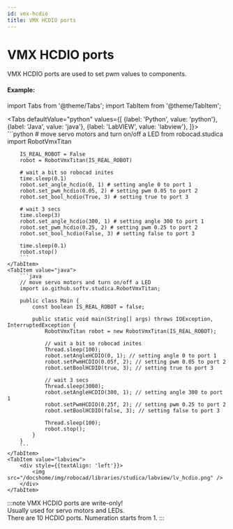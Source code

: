 ```yaml
---
id: vmx-hcdio
title: VMX HCDIO ports
---
```


# VMX HCDIO ports

VMX HCDIO ports are used to set pwm values to components.

#### Example:

import Tabs from '@theme/Tabs';
import TabItem from '@theme/TabItem';

<Tabs
    defaultValue="python"
    values={[
        {label: 'Python', value: 'python'},
        {label: 'Java', value: 'java'},
        {label: 'LabVIEW', value: 'labview'},
    ]}>
    <TabItem value="python">  
        ```python
        # move servo motors and turn on/off a LED
        from robocad.studica import RobotVmxTitan

        IS_REAL_ROBOT = False
        robot = RobotVmxTitan(IS_REAL_ROBOT)
        
        # wait a bit so robocad inites
        time.sleep(0.1)
        robot.set_angle_hcdio(0, 1) # setting angle 0 to port 1
        robot.set_pwm_hcdio(0.05, 2) # setting pwm 0.05 to port 2
        robot.set_bool_hcdio(True, 3) # setting true to port 3

        # wait 3 secs
        time.sleep(3)
        robot.set_angle_hcdio(300, 1) # setting angle 300 to port 1
        robot.set_pwm_hcdio(0.25, 2) # setting pwm 0.25 to port 2
        robot.set_bool_hcdio(False, 3) # setting false to port 3

        time.sleep(0.1)
        robot.stop()
        ```
    </TabItem>
    <TabItem value="java">
        ```java
        // move servo motors and turn on/off a LED
        import io.github.softv.studica.RobotVmxTitan;

        public class Main {
            const boolean IS_REAL_ROBOT = false;

            public static void main(String[] args) throws IOException, InterruptedException {
                RobotVmxTitan robot = new RobotVmxTitan(IS_REAL_ROBOT);

                // wait a bit so robocad inites
                Thread.sleep(100);
                robot.setAngleHCDIO(0, 1); // setting angle 0 to port 1
                robot.setPwmHCDIO(0.05f, 2); // setting pwm 0.05 to port 2
                robot.setBoolHCDIO(true, 3); // setting true to port 3

                // wait 3 secs
                Thread.sleep(3000);
                robot.setAngleHCDIO(300, 1); // setting angle 300 to port 1
                robot.setPwmHCDIO(0.25f, 2); // setting pwm 0.25 to port 2
                robot.setBoolHCDIO(false, 3); // setting false to port 3

                Thread.sleep(100);
                robot.stop();
            }
        }
        ```
    </TabItem>
    <TabItem value="labview">
        <div style={{textAlign: 'left'}}>
            <img src="/docshome/img/robocad/libraries/studica/labview/lv_hcdio.png" />
        </div>
    </TabItem>
</Tabs>   

:::note
VMX HCDIO ports are write-only!  
Usually used for servo motors and LEDs.  
There are 10 HCDIO ports. Numeration starts from 1.
:::
